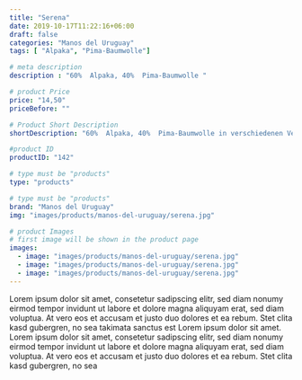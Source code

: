 ```yaml
---
title: "Serena"
date: 2019-10-17T11:22:16+06:00
draft: false
categories: "Manos del Uruguay"
tags: [ "Alpaka", "Pima-Baumwolle"]

# meta description
description : "60%  Alpaka, 40%  Pima-Baumwolle "

# product Price
price: "14,50"
priceBefore: ""

# Product Short Description
shortDescription: "60%  Alpaka, 40%  Pima-Baumwolle in verschiedenen Verlaufsfarben ist bei uns erhältlich."

#product ID
productID: "142"

# type must be "products"
type: "products"

# type must be "products"
brand: "Manos del Uruguay"
img: "images/products/manos-del-uruguay/serena.jpg"   

# product Images
# first image will be shown in the product page
images:
  - image: "images/products/manos-del-uruguay/serena.jpg"
  - image: "images/products/manos-del-uruguay/serena.jpg"
  - image: "images/products/manos-del-uruguay/serena.jpg"
---
```


Lorem ipsum dolor sit amet, consetetur sadipscing elitr, sed diam nonumy eirmod tempor invidunt ut labore et dolore magna aliquyam erat, sed diam voluptua. At vero eos et accusam et justo duo dolores et ea rebum. Stet clita kasd gubergren, no sea takimata sanctus est Lorem ipsum dolor sit amet. Lorem ipsum dolor sit amet, consetetur sadipscing elitr, sed diam nonumy eirmod tempor invidunt ut labore et dolore magna aliquyam erat, sed diam voluptua. At vero eos et accusam et justo duo dolores et ea rebum. Stet clita kasd gubergren, no sea 
